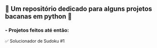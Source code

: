 ## 🐍 Um repositório dedicado para alguns projetos bacanas em python 🐍
### - Projetos feitos até então: 

✅ Solucionador de Sudoku #1
